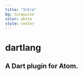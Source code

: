 ```yaml
---
title: "Intro"
bg: turquoise
color: white
style: center
---
```


# dartlang

## A Dart plugin for Atom.
